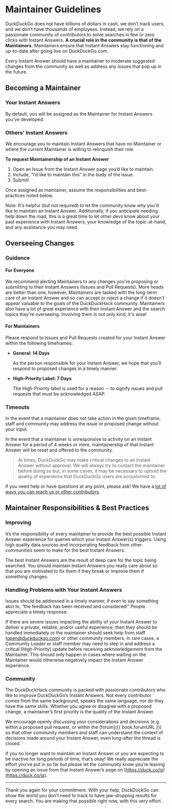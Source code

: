 # Maintainer Guidelines

DuckDuckGo does not have billions of dollars in cash, we don’t track users, and we don’t have thousands of employees. Instead, we rely on a passionate community of contributors to solve searches in few or zero clicks with Instant Answers. **A crucial role in the community is that of the Maintainers.** Maintainers ensure that Instant Answers stay functioning and up-to-date after going live on DuckDuckGo.com.

Every Instant Answer should have a maintainer to moderate suggested changes from the community as well as address any issues that pop up in the future.

## Becoming a Maintainer
### Your Instant Answers

By default, you will be assigned as the Maintainer for Instant Answers you’ve developed.

### Others' Instant Answers

We encourage you to maintain Instant Answers that have no Maintainer or where the current Maintainer is willing to relinquish their role.

**To request Maintainership of an Instant Answer**  
1. Open an Issue from the Instant Answer page you’d like to maintain.   
2. Include, “I’d like to maintain this” in the body of the issue.  
3. Submit! 

Once assigned as maintainer, assume the responsibilities and best-practices noted below.

Note: It's helpful (but not required) to let the community know *why* you'd like to maintain an Instant Answer. Additionally, if you anticipate needing help down the road, this is a great time to let other devs know about your past experience with Instant Answers, your knowledge of the topic-at-hand, and any assistance you may need.


## Overseeing Changes

### Guidance

#### For Everyone

We recommend alerting Maintainers to any changes you're proposing or submitting to their Instant Answers (Issues and Pull Requests). More heads are better than one, however, Maintainers are tasked with the long-term care of an Instant Answer and so can accept or reject a change if it doesn't appear valuable to the goals of the DuckDuckHack community. Maintainers also have a lot of great experience with their Instant Answer and the search topics they're overseeing. Involving them is not only kind, it's wise! 

#### For Maintainers

Please respond to Issues and Pull Requests created for your Instant Answer within the following timeframes:

- **General: 14 Days**

	As the person responsible for your Instant Answer, we hope that you’ll respond to proposed changes in a timely manner.

- **High-Priority Label: 7 Days**

	The High-Priority label is used for a reason -- to signify issues and pull requests that must be acknowledged ASAP.

### Timeouts

In the event that a maintainer does not take action in the given timeframe, staff and community may address the issue or proposed change without your input.

In the event that a maintainer is unresponsive to activity on an Instant Answer for a period of 4 weeks or more, maintainership of that Instant Answer will be reset and offered to the community.

> At times, DuckDuckGo may make critical changes to an Instant Answer without approval. We will always try to contact the maintainer before doing so but, in some cases, it may be necessary to uphold the quality of experience that DuckDuckGo users are accustomed to.

If you need help or have questions at any point, please ask! We have a [lot of ways you can reach us or other contributors](http://docs.duckduckhack.com/resources/get-in-touch.html).

## Maintainer Responsibilities & Best Practices

### Improving

It’s the responsibility of every maintainer to provide the best possible Instant Answer experience for queries which your Instant Answer(s) triggers. Using high quality data sources and incorporating feedback from other communities seem to make for the best Instant Answers.

The best Instant Answers are the result of deep care for the topic being searched. You should maintain Instant Answers you really care about so that you are motivated to fix them if they break or improve them if something changes.

### Handling Problems with Your Instant Answers

Issues should be addressed in a timely manner, if even to say something akin to, “the feedback has been received and considered!” People appreciate a timely response.

If there are severe issues impacting the ability of your Instant Answer to deliver a private, reliable, and/or useful experience, then they should be handled immediately or the maintainer should seek help from staff (open@duckduckgo.com) or other community members. In rare cases, a Community Leader or staff member may need to step in and address a critical (High-Priority) update before receiving acknowledgement from the Maintainer. This should only happen in cases where waiting on the Maintainer would otherwise negatively impact the Instant Answer experience.
 
### Community

The DuckDuckHack community is packed with passionate contributors who like to improve DuckDuckGo’s Instant Answers. Not every contributor comes from the same background, speaks the same language, nor do they have the same skills. Whether you agree or disagree with a proposed change, a maintainer’s first priority is the quality of the Instant Answer.

We encourage openly discussing your considerations and decisions (e.g. within a proposed pull request, or within the [forum]({{ book.forumURL }}) so that other community members and staff can understand the context of decisions made around your Instant Answer, even long-after the thread is closed.

If you no longer want to maintain an Instant Answer or you are expecting to be inactive for long periods of time, that’s okay! We really appreciate the effort you’ve put in so far but please let the community know you’re leaving by opening an issue from that Instant Answer’s page on [https://duck.co/ia](https://duck.co/ia).

----

Thank you again for your commitment. With your help, DuckDuckGo can show the world you don’t need to track to have jaw-dropping results for every search. You are making that possible right now, with this very effort.
